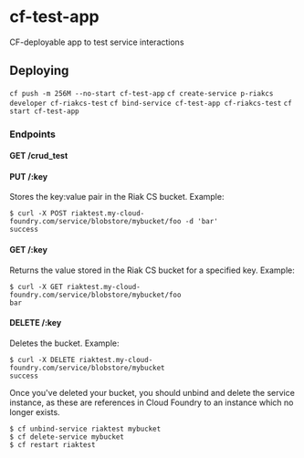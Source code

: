 # cf-test-app
CF-deployable app to test service interactions

## Deploying
`cf push -m 256M --no-start cf-test-app`
`cf create-service p-riakcs developer cf-riakcs-test`
`cf bind-service cf-test-app cf-riakcs-test`
`cf start cf-test-app`


### Endpoints

#### GET /crud_test

#### PUT /:key

Stores the key:value pair in the Riak CS bucket. Example:

    $ curl -X POST riaktest.my-cloud-foundry.com/service/blobstore/mybucket/foo -d 'bar'
    success


#### GET /:key

Returns the value stored in the Riak CS bucket for a specified key. Example:

    $ curl -X GET riaktest.my-cloud-foundry.com/service/blobstore/mybucket/foo
    bar

#### DELETE /:key

Deletes the bucket. Example:

    $ curl -X DELETE riaktest.my-cloud-foundry.com/service/blobstore/mybucket
    success

Once you've deleted your bucket, you should unbind and delete the service instance, as these are references in Cloud Foundry to an instance which no longer exists.

    $ cf unbind-service riaktest mybucket
    $ cf delete-service mybucket
    $ cf restart riaktest
